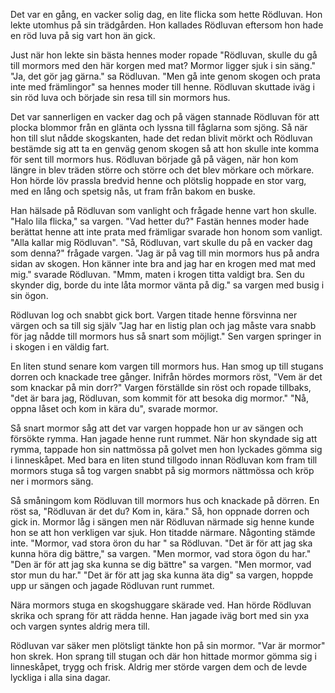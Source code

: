 Det var en gång, en vacker solig dag, en lite flicka som hette Rödluvan. Hon lekte utomhus på sin trädgården. Hon kallades Rödluvan eftersom hon hade en röd luva på sig vart hon än gick.

Just när hon lekte sin bästa hennes moder ropade "Rödluvan, skulle du gå till mormors med den här korgen med mat? Mormor ligger sjuk i sin säng." "Ja, det gör jag gärna." sa Rödluvan. "Men gå inte genom skogen och prata inte med främlingor" sa hennes moder till henne. Rödluvan skuttade iväg i sin röd luva och började  sin resa till sin mormors hus.

Det var sannerligen en vacker dag och på vägen stannade Rödluvan för att plocka blommor från en glänta och lyssna till fåglarna som sjöng. Så när hon till slut nådde skogskanten, hade det redan blivit mörkt och Rödluvan bestämde sig att ta en genväg genom skogen så att hon skulle inte komma för sent till mormors hus. Rödluvan började gå på vägen, när hon kom längre in blev träden större och större och det blev mörkare och mörkare. Hon hörde löv prassla bredvid henne och plötslig hoppade en stor varg, med en lång och spetsig nås, ut fram från bakom en buske.

Han hälsade på Rödluvan som vanlight och frågade henne vart hon skulle. "Halo lila flicka," sa vargen. "Vad hetter du?" Fastän hennes moder hade berättat henne att inte prata med främligar svarade hon honom som vanligt. "Alla kallar mig Rödluvan". "Så, Rödluvan, vart skulle du på en vacker dag som denna?" frågade vargen. "Jag är på vag till min mormors hus på andra sidan av skogen. Hon känner inte bra and jag har en krogen med mat med mig." svarade Rödluvan. "Mmm, maten i krogen titta valdigt bra. Sen du skynder dig, borde du inte låta mormor vänta på dig." sa vargen med busig i sin ögon.

Rödluvan log och snabbt gick bort. Vargen titade henne försvinna ner värgen och sa till sig själv "Jag har en listig plan och jag måste vara snabb för jag nådde till mormors hus så snart som möjligt." Sen vargen springer in i skogen i en väldig fart.

En liten stund senare kom vargen till mormors hus. Han smog up till stugans dorren och knackade tree gånger. Inifrån hördes mormors röst, "Vem är det som knackar på min dorr?" Vargen förställde sin röst och ropade tillbaks, "det är bara jag, Rödluvan, som kommit för att besoka dig mormor." "Nå, oppna låset och kom in kära du", svarade mormor.

Så snart mormor såg att det var vargen hoppade hon ur av sängen och försökte rymma. Han jagade henne runt rummet. När hon skyndade sig att rymma, tappade hon sin nattmössa på golvet men hon lyckades gömma sig i linneskåpet. Med bara en liten stund tillgodo innan Rödluvan kom fram till  mormors stuga så tog vargen snabbt på sig mormors nättmössa och kröp ner i mormors säng.

Så småningom kom Rödluvan till mormors hus och knackade på dörren. En röst sa, "Rödluvan är det du? Kom in, kära." Så, hon oppnade dorren och gick in. Mormor låg i sängen men när Rödluvan närmade sig henne kunde hon se att hon verkligen var sjuk. Hon titadde närmare. Någonting stämde inte. "Mormor, vad stora öron du har " sa Rödluvan. "Det är för att jag ska kunna höra dig bättre," sa vargen. "Men mormor, vad stora ögon du har." "Den är för att jag ska kunna se dig bättre" sa vargen. "Men mormor, vad stor mun du har." "Det är för att  jag ska kunna äta dig" sa vargen, hoppde upp ur sängen och jagade Rödluvan runt rummet.

Nära mormors stuga en skogshuggare skärade ved. Han hörde Rödluvan skrika och sprang för att rädda henne. Han jagade iväg bort med sin yxa och vargen syntes aldrig mera till. 

Rödluvan var säker men plötsligt  tänkte hon på sin mormor. "Var är mormor" hon skrek. Hon sprang till stugan och där hon hittade mormor gömma sig i linneskåpet, trygg och frisk. Aldrig mer störde vargen dem och de levde lyckliga i alla sina dagar.

